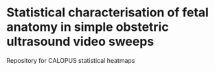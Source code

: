 # Statistical characterisation of fetal anatomy in simple obstetric ultrasound video sweeps
Repository for CALOPUS statistical heatmaps

